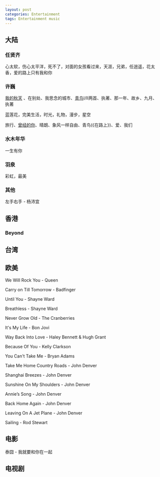 ```yaml
---
layout: post
categories: Entertainment
tags: Entertainment music
---
```


## 大陆

### 任贤齐

心太软，伤心太平洋，死不了，对面的女孩看过来，天涯，兄弟，任逍遥，花太香，爱的路上只有我和你

### 许巍

[我的秋天](https://www.zhihu.com/search?q=我的秋天&search_source=Entity&hybrid_search_source=Entity&hybrid_search_extra={"sourceType"%3A"answer"%2C"sourceId"%3A13418796}) 、在别处、我思念的城市、[青鸟](https://www.zhihu.com/search?q=青鸟&search_source=Entity&hybrid_search_source=Entity&hybrid_search_extra={"sourceType"%3A"answer"%2C"sourceId"%3A13418796})I/II两首、执著、那一年、故乡、九月、执著

蓝莲花，完美生活，时光，礼物，漫步，星空

旅行、[曾经的你](https://www.zhihu.com/search?q=曾经的你&search_source=Entity&hybrid_search_source=Entity&hybrid_search_extra={"sourceType"%3A"answer"%2C"sourceId"%3A13418796})、晴朗、象风一样自由、青鸟(《在路上》)、爱、我们

### 水木年华

一生有你

### 羽泉

彩虹，最美

### 其他

左手右手 - 杨沛宜

## 香港

### Beyond

## 台湾

## 欧美

We Will Rock You - Queen

Carry on Till Tomorrow - Badfinger

Until You - Shayne Ward

Breathless - Shayne Ward

Never Grow Old - The Cranberries

It's My Life - Bon Jovi

Way Back Into Love - Haley Bennett & Hugh Grant

Because Of You - Kelly Clarkson

You Can't Take Me - Bryan Adams

Take Me Home Country Roads - John Denver

Shanghai Breezes - John Denver

Sunshine On My Shoulders - John Denver

Annie’s Song - John Denver

Back Home Again - John Denver

Leaving On A Jet Plane - John Denver

Sailing - Rod Stewart

## 电影

泰囧 - 我就要和你在一起

## 电视剧

